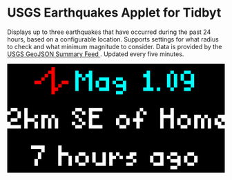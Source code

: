 # USGS Earthquakes Applet for Tidbyt

Displays up to three earthquakes that have occurred during the past 24 hours, based on a configurable location. Supports settings for what radius to check and what minimum magnitude to consider. Data is provided by the [USGS GeoJSON Summary Feed ](https://earthquake.usgs.gov/earthquakes/feed/v1.0/geojson.php). Updated every five minutes.

![USGS Earthquakes Applet for Tidbyt](screenshot.gif)
